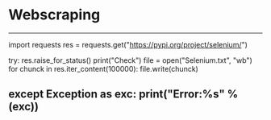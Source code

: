 # Webscraping 

----------------------------------------------------------------
import requests
res = requests.get("https://pypi.org/project/selenium/")

try:
    res.raise_for_status()
    print("Check")
    file = open("Selenium.txt", "wb")
    for chunck in res.iter_content(100000):
        file.write(chunck)

except Exception as exc:
    print("Error:%s" % (exc))
---------------------------------------------------------------
